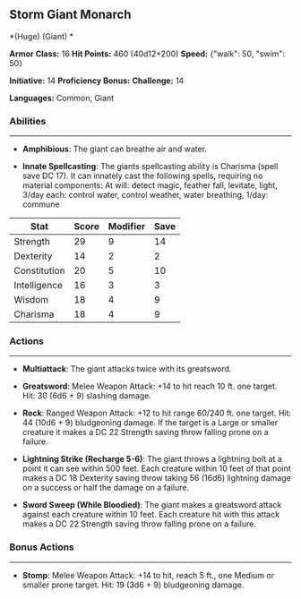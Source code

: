 ## Storm Giant Monarch
*(Huge) (Giant) *

**Armor Class:** 16
**Hit Points:** 460 (40d12+200)
**Speed:** {"walk": 50, "swim": 50}

**Initiative:** 14
**Proficiency Bonus:**
**Challenge:** 14

**Languages:** Common, Giant

### Abilities
 --- 
- **Amphibious**: The giant can breathe air and water.

- **Innate Spellcasting**: The giants spellcasting ability is Charisma (spell save DC 17). It can innately cast the following spells, requiring no material components: At will: detect magic, feather fall, levitate, light, 3/day each: control water, control weather, water breathing, 1/day: commune



| Stat | Score | Modifier | Save |
| ---- | ---- | ---- | ---- |
| Strength | 29 | 9 | 14 |
| Dexterity | 14 | 2 | 2 |
| Constitution | 20 | 5 | 10 |
| Intelligence | 16 | 3 | 3 |
| Wisdom | 18 | 4 | 9 |
| Charisma | 18 | 4 | 9 |

### Actions
 --- 
- **Multiattack**: The giant attacks twice with its greatsword.

- **Greatsword**: Melee Weapon Attack: +14 to hit  reach 10 ft.  one target. Hit: 30 (6d6 + 9) slashing damage.

- **Rock**: Ranged Weapon Attack: +12 to hit  range 60/240 ft.  one target. Hit: 44 (10d6 + 9) bludgeoning damage. If the target is a Large or smaller creature  it makes a DC 22 Strength saving throw  falling prone on a failure.

- **Lightning Strike (Recharge 5-6)**: The giant throws a lightning bolt at a point it can see within 500 feet. Each creature within 10 feet of that point makes a DC 18 Dexterity saving throw  taking 56 (16d6) lightning damage on a success or half the damage on a failure.

- **Sword Sweep (While Bloodied)**: The giant makes a greatsword attack against each creature within 10 feet. Each creature hit with this attack makes a DC 22 Strength saving throw  falling prone on a failure.

### Bonus Actions
 --- 
- **Stomp**: Melee Weapon Attack: +14 to hit, reach 5 ft., one Medium or smaller prone target. Hit: 19 (3d6 + 9) bludgeoning damage.

